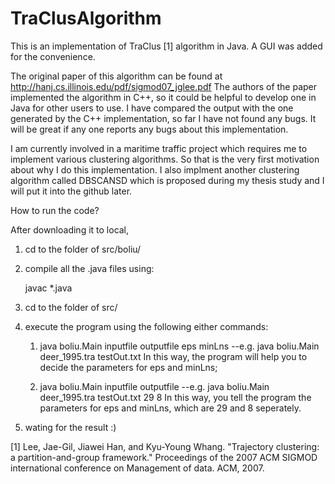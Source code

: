 # TraClusAlgorithm

This is an implementation of TraClus [1] algorithm in Java. A GUI was added for the convenience.

The original paper of this algorithm can be found at http://hanj.cs.illinois.edu/pdf/sigmod07_jglee.pdf 
The authors of the paper implemented the algorithm in C++, so it could be helpful to develop one in Java for 
other users to use. I have compared the output with the one generated by the C++ implementation, so far I have not found
any bugs. It will be great if any one reports any bugs about this implementation.

I am currently involved in a maritime traffic project which requires me to implement various clustering algorithms. So that
is the very first motivation about why I do this implementation. I also implment another clustering algorithm called DBSCANSD
which is proposed during my thesis study and I will put it into the github later. 



How to run the code?

After downloading it to local, 

1. cd to the folder of src/boliu/

2. compile all the .java files using:

    javac *.java

3. cd to the folder of src/

4. execute the program using the following either commands:

    1) java boliu.Main inputfile outputfile eps minLns 
        --e.g. java boliu.Main deer_1995.tra testOut.txt
        In this way, the program will help you to decide the parameters for eps and minLns;

    2) java boliu.Main inputfile outputfile 
        --e.g. java boliu.Main deer_1995.tra testOut.txt 29 8
        In this way, you tell the program the parameters for eps and minLns, which are 29 and 8 seperately.

5. wating for the result :)





[1] Lee, Jae-Gil, Jiawei Han, and Kyu-Young Whang. "Trajectory clustering: a partition-and-group framework."
Proceedings of the 2007 ACM SIGMOD international conference on Management of data. ACM, 2007.


